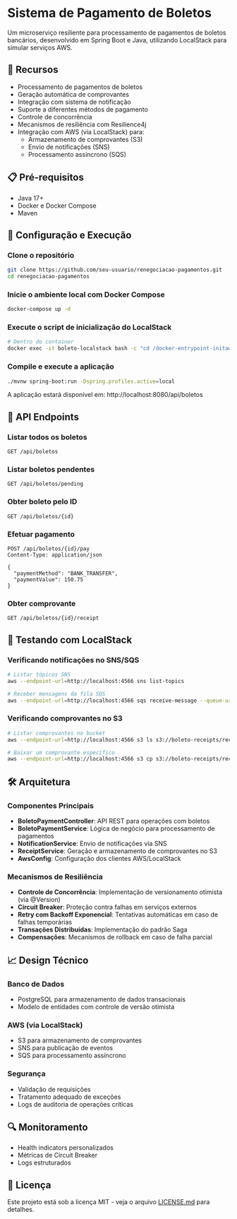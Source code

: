 # Sistema de Pagamento de Boletos

Um microserviço resiliente para processamento de pagamentos de boletos bancários, desenvolvido em Spring Boot e Java, utilizando LocalStack para simular serviços AWS.

## 🚀 Recursos

- Processamento de pagamentos de boletos
- Geração automática de comprovantes
- Integração com sistema de notificação
- Suporte a diferentes métodos de pagamento
- Controle de concorrência
- Mecanismos de resiliência com Resilience4j
- Integração com AWS (via LocalStack) para:
  - Armazenamento de comprovantes (S3)
  - Envio de notificações (SNS)
  - Processamento assíncrono (SQS)

## 📋 Pré-requisitos

- Java 17+
- Docker e Docker Compose
- Maven

## 🔧 Configuração e Execução

### Clone o repositório

```bash
git clone https://github.com/seu-usuario/renegociacao-pagamentos.git
cd renegociacao-pagamentos
```

### Inicie o ambiente local com Docker Compose

```bash
docker-compose up -d
```

### Execute o script de inicialização do LocalStack

```bash
# Dentro do container
docker exec -it boleto-localstack bash -c "cd /docker-entrypoint-initaws.d && sh init-localstack.sh"
```

### Compile e execute a aplicação

```bash
./mvnw spring-boot:run -Dspring.profiles.active=local
```

A aplicação estará disponível em: http://localhost:8080/api/boletos

## 📌 API Endpoints

### Listar todos os boletos
```
GET /api/boletos
```

### Listar boletos pendentes
```
GET /api/boletos/pending
```

### Obter boleto pelo ID
```
GET /api/boletos/{id}
```

### Efetuar pagamento
```
POST /api/boletos/{id}/pay
Content-Type: application/json

{
  "paymentMethod": "BANK_TRANSFER",
  "paymentValue": 150.75
}
```

### Obter comprovante
```
GET /api/boletos/{id}/receipt
```

## 🧪 Testando com LocalStack

### Verificando notificações no SNS/SQS
```bash
# Listar tópicos SNS
aws --endpoint-url=http://localhost:4566 sns list-topics

# Receber mensagens da fila SQS
aws --endpoint-url=http://localhost:4566 sqs receive-message --queue-url http://localhost:4566/000000000000/boleto-payment-queue
```

### Verificando comprovantes no S3
```bash
# Listar comprovantes no bucket
aws --endpoint-url=http://localhost:4566 s3 ls s3://boleto-receipts/receipts/

# Baixar um comprovante específico
aws --endpoint-url=http://localhost:4566 s3 cp s3://boleto-receipts/receipts/{id}/{receipt-id}.txt comprovante.txt
```

## 🛠️ Arquitetura

### Componentes Principais

- **BoletoPaymentController**: API REST para operações com boletos
- **BoletoPaymentService**: Lógica de negócio para processamento de pagamentos
- **NotificationService**: Envio de notificações via SNS
- **ReceiptService**: Geração e armazenamento de comprovantes no S3
- **AwsConfig**: Configuração dos clientes AWS/LocalStack

### Mecanismos de Resiliência

- **Controle de Concorrência**: Implementação de versionamento otimista (via @Version)
- **Circuit Breaker**: Proteção contra falhas em serviços externos
- **Retry com Backoff Exponencial**: Tentativas automáticas em caso de falhas temporárias
- **Transações Distribuídas**: Implementação do padrão Saga
- **Compensações**: Mecanismos de rollback em caso de falha parcial

## 📈 Design Técnico

### Banco de Dados
- PostgreSQL para armazenamento de dados transacionais
- Modelo de entidades com controle de versão otimista

### AWS (via LocalStack)
- S3 para armazenamento de comprovantes
- SNS para publicação de eventos
- SQS para processamento assíncrono

### Segurança
- Validação de requisições
- Tratamento adequado de exceções
- Logs de auditoria de operações críticas

## 🔍 Monitoramento
- Health indicators personalizados
- Métricas de Circuit Breaker
- Logs estruturados

## 📝 Licença

Este projeto está sob a licença MIT - veja o arquivo [LICENSE.md](LICENSE.md) para detalhes.
